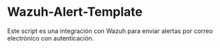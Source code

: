 # Wazuh-Alert-Template
Este script es una integración con Wazuh para enviar alertas por correo electrónico con autenticación.
